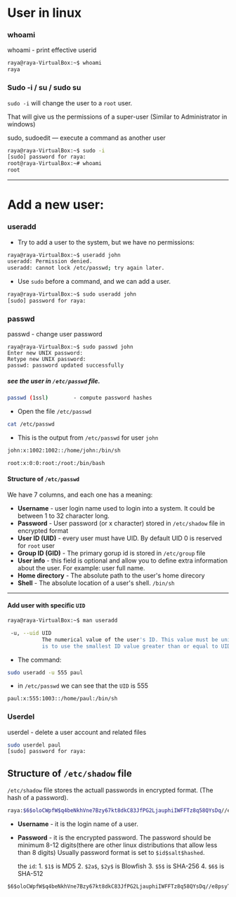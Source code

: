 # User in linux

### whoami
whoami - print effective userid

```bash
raya@raya-VirtualBox:~$ whoami
raya
```

### Sudo -i / su / sudo su
`sudo -i` will change the user to a `root` user.

That will give us the permissions of a super-user (Similar to Administrator in windows)

sudo, sudoedit — execute a command as another user
```bash
raya@raya-VirtualBox:~$ sudo -i
[sudo] password for raya: 
root@raya-VirtualBox:~# whoami
root
```
---
# Add a new user:
### useradd
* Try to add a user to the system, but we have no permissions: 
```bash
raya@raya-VirtualBox:~$ useradd john
useradd: Permission denied.
useradd: cannot lock /etc/passwd; try again later.
```
* Use `sudo` before a command, and we can add a user. 
```bash
raya@raya-VirtualBox:~$ sudo useradd john
[sudo] password for raya: 
```
### passwd
passwd - change user password

```
raya@raya-VirtualBox:~$ sudo passwd john
Enter new UNIX password: 
Retype new UNIX password: 
passwd: password updated successfully
```
##### see the user in `/etc/passwd` file. 

```sh
passwd (1ssl)        - compute password hashes
```
* Open the file `/etc/passwd`
```bash
cat /etc/passwd
```
* This is the output from `/etc/passwd` for user `john`
```bash
john:x:1002:1002::/home/john:/bin/sh
```
```sh
root:x:0:0:root:/root:/bin/bash
```
#### Structure of `/etc/passwd`
We have 7 columns, and each one has a meaning:
* **Username** - user login name used to login into a system. It could be between 1 to 32 character long. 
* **Password** - User password (or x character) stored in `/etc/shadow` file in encrypted format
* **User ID (UID)** - every user must have UID. By default UID 0 is reserved for `root` user
* **Group ID (GID)** - The primary gorup id is stored in `/etc/group` file
* **User info** - this field is optional and allow you to define extra information about the user. For example: user full name. 
* **Home directory** - The absolute path to the user's home direcory
* **Shell** - The absolute location of a user's shell. `/bin/sh`

---

#### Add user with specific `UID`

```bash
raya@raya-VirtualBox:~$ man useradd

 -u, --uid UID
           The numerical value of the user's ID. This value must be unique, unless the -o option is used. The value must be non-negative. The default
           is to use the smallest ID value greater than or equal to UID_MIN and greater than every other user.

```
* The command:
```bash
sudo useradd -u 555 paul
```

* in `/etc/passwd` we can see that the `UID` is 555 
```bash
paul:x:555:1003::/home/paul:/bin/sh
```

### Userdel
userdel - delete a user account and related files

```bash
sudo userdel paul 
[sudo] password for raya: 
```

## Structure of `/etc/shadow` file
`/etc/shadow` file stores the actuall passwords in encrypted format. (The hash of a password). 

```bash
raya:$6$oloCWpfW$q4beNkhVne7Bzy67kt8dkC83JfPG2LjauphiIWFFTz8q58QYsDq//e8psyTdjJhHsV8kTDjqPIkzp6I5N6QRv0:18342:0:99999:7:::
```
* **Username** - it is the login name of a user. 
* **Password** - it is the encrypted password. The password should be minimum 8-12 digits(there are other linux distributions that allow less than 8 digits)
Usually password format is set to `$id$salt$hashed`. 

    the `id`:
        1. `$1$` is MD5
        2. `$2a$`, `$2y$` is Blowfish
        3. `$5$` is SHA-256
        4. `$6$` is SHA-512

```
$6$oloCWpfW$q4beNkhVne7Bzy67kt8dkC83JfPG2LjauphiIWFFTz8q58QYsDq//e8psyTdjJhHsV8kTDjqPIkzp6I5N6QRv0
```
